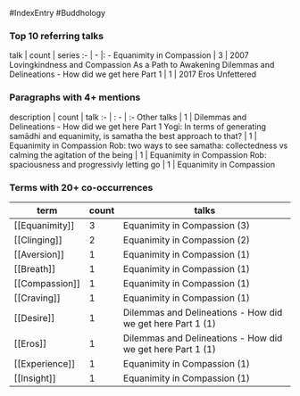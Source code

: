 #IndexEntry #Buddhology

### Top 10 referring talks
talk | count | series
:- | - |: -
<a data-href="Equanimity in Compassion" class="internal-link">Equanimity in Compassion</a> | 3 | <a data-href="2007 Lovingkindness and Compassion As a Path to Awakening" class="internal-link">2007 Lovingkindness and Compassion As a Path to Awakening</a>
<a data-href="Dilemmas and Delineations - How did we get here Part 1" class="internal-link">Dilemmas and Delineations - How did we get here Part 1</a> | 1 | <a data-href="2017 Eros Unfettered" class="internal-link">2017 Eros Unfettered</a>

### Paragraphs with 4+ mentions
description | count | talk
:- | : - | :-
<a aria-label-position="top" aria-label="Dilemmas and Delineations - How did we get here Part 1 > Other talks" data-href="Dilemmas and Delineations - How did we get here Part 1#Other talks" class="internal-link">Other talks</a> | 1 | <a data-href="Dilemmas and Delineations - How did we get here Part 1" class="internal-link">Dilemmas and Delineations - How did we get here Part 1</a>
<a aria-label-position="top" aria-label="Equanimity in Compassion > Yogi In terms of generating samādhi and equanimity is samatha the best approach to that" data-href="Equanimity in Compassion#Yogi In terms of generating samādhi and equanimity is samatha the best approach to that" class="internal-link">Yogi: In terms of generating samādhi and equanimity, is samatha the best approach to that?</a> | 1 | <a data-href="Equanimity in Compassion" class="internal-link">Equanimity in Compassion</a>
<a aria-label-position="top" aria-label="Equanimity in Compassion > Rob two ways to see samatha collectedness vs calming the agitation of the being" data-href="Equanimity in Compassion#Rob two ways to see samatha collectedness vs calming the agitation of the being" class="internal-link">Rob: two ways to see samatha: collectedness vs calming the agitation of the being</a> | 1 | <a data-href="Equanimity in Compassion" class="internal-link">Equanimity in Compassion</a>
<a aria-label-position="top" aria-label="Equanimity in Compassion > Rob spaciousness and progressivly letting go" data-href="Equanimity in Compassion#Rob spaciousness and progressivly letting go" class="internal-link">Rob: spaciousness and progressivly letting go</a> | 1 | <a data-href="Equanimity in Compassion" class="internal-link">Equanimity in Compassion</a>

### Terms with 20+ co-occurrences
term | count | talks
-|-|-
[[Equanimity]] | 3 | <span class="counts"><a data-href="Equanimity in Compassion" class="internal-link">Equanimity in Compassion</a> (3)</span> 
[[Clinging]] | 2 | <span class="counts"><a data-href="Equanimity in Compassion" class="internal-link">Equanimity in Compassion</a> (2)</span> 
[[Aversion]] | 1 | <span class="counts"><a data-href="Equanimity in Compassion" class="internal-link">Equanimity in Compassion</a> (1)</span> 
[[Breath]] | 1 | <span class="counts"><a data-href="Equanimity in Compassion" class="internal-link">Equanimity in Compassion</a> (1)</span> 
[[Compassion]] | 1 | <span class="counts"><a data-href="Equanimity in Compassion" class="internal-link">Equanimity in Compassion</a> (1)</span> 
[[Craving]] | 1 | <span class="counts"><a data-href="Equanimity in Compassion" class="internal-link">Equanimity in Compassion</a> (1)</span> 
[[Desire]] | 1 | <span class="counts"><a data-href="Dilemmas and Delineations - How did we get here Part 1" class="internal-link">Dilemmas and Delineations - How did we get here Part 1</a> (1)</span> 
[[Eros]] | 1 | <span class="counts"><a data-href="Dilemmas and Delineations - How did we get here Part 1" class="internal-link">Dilemmas and Delineations - How did we get here Part 1</a> (1)</span> 
[[Experience]] | 1 | <span class="counts"><a data-href="Equanimity in Compassion" class="internal-link">Equanimity in Compassion</a> (1)</span> 
[[Insight]] | 1 | <span class="counts"><a data-href="Equanimity in Compassion" class="internal-link">Equanimity in Compassion</a> (1)</span> 

